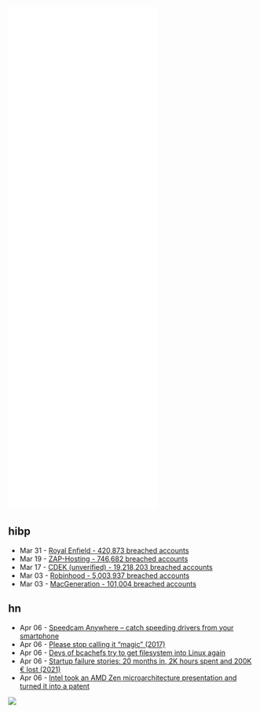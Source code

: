 ![Metrics](https://raw.githubusercontent.com/phixion/phixion/master/metrics.svg)

## hibp

<!--
for https://github.com/phixion/phixion/blob/main/.github/workflows/feeds.yml
-->
<!--START_SECTION:haveibeenpwnd-->
- Mar 31 - [Royal Enfield - 420,873 breached accounts](https://haveibeenpwned.com/PwnedWebsites#RoyalEnfield)
- Mar 19 - [ZAP-Hosting - 746,682 breached accounts](https://haveibeenpwned.com/PwnedWebsites#ZAPHosting)
- Mar 17 - [CDEK (unverified) - 19,218,203 breached accounts](https://haveibeenpwned.com/PwnedWebsites#CDEK)
- Mar 03 - [Robinhood - 5,003,937 breached accounts](https://haveibeenpwned.com/PwnedWebsites#Robinhood)
- Mar 03 - [MacGeneration - 101,004 breached accounts](https://haveibeenpwned.com/PwnedWebsites#MacGeneration)
<!--END_SECTION:haveibeenpwnd-->

## hn

<!--
for https://github.com/phixion/phixion/blob/main/.github/workflows/feeds.yml
-->
<!--START_SECTION:hn-->
- Apr 06 - [Speedcam Anywhere – catch speeding drivers from your smartphone](https://speedcamanywhere.com/)
- Apr 06 - [Please stop calling it “magic” (2017)](https://zverok.space/blog/2017-10-22-stop-magic.html)
- Apr 06 - [Devs of bcachefs try to get filesystem into Linux again](https://www.theregister.com/2022/03/18/bcachefs/)
- Apr 06 - [Startup failure stories: 20 months in, 2K hours spent and 200K € lost (2021)](https://dsebastien.net/blog/2021-01-04-20-months-in-2k-hours-spent-and-200k-lost-a-story-about-resilience-and-the-sunk-cost-fallacy)
- Apr 06 - [Intel took an AMD Zen microarchitecture presentation and turned it into a patent](https://twitter.com/Underfox3/status/1511697355145367564)
<!--END_SECTION:hn-->

<!--
for https://yhype.me
-->
![](https://hit.yhype.me/github/profile?user_id=13013670)
